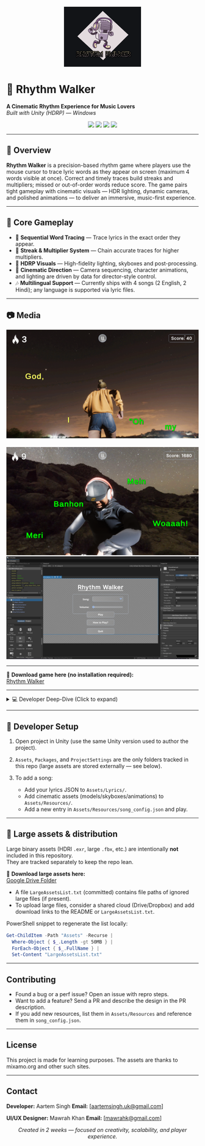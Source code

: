 <p align="center">
  <img src="Screenshots\Rhythm Walker.png" alt="Rhythm Walker Banner" width="40%"/>
</p>

# 🎵 Rhythm Walker

**A Cinematic Rhythm Experience for Music Lovers**  
*Built with Unity (HDRP) — Windows*

<p align="center">
  <img src="https://img.shields.io/badge/Engine-Unity%202022+-black?style=for-the-badge&logo=unity" />
  <img src="https://img.shields.io/badge/Language-C%23-239120?style=for-the-badge&logo=c-sharp" />
  <img src="https://img.shields.io/badge/Render%20Pipeline-HDRP-blueviolet?style=for-the-badge" />
  <img src="https://img.shields.io/badge/Platform-Windows-blue?style=for-the-badge&logo=windows" />
</p>

---

## 🌟 Overview

**Rhythm Walker** is a precision-based rhythm game where players use the mouse cursor to trace lyric words as they appear on screen (maximum 4 words visible at once). Correct and timely traces build streaks and multipliers; missed or out-of-order words reduce score. The game pairs tight gameplay with cinematic visuals — HDR lighting, dynamic cameras, and polished animations — to deliver an immersive, music-first experience.

---

## 🎯 Core Gameplay

* 🎼 **Sequential Word Tracing** — Trace lyrics in the exact order they appear.
* 🔁 **Streak & Multiplier System** — Chain accurate traces for higher multipliers.
* 🌌 **HDRP Visuals** — High-fidelity lighting, skyboxes and post-processing.
* 🎥 **Cinematic Direction** — Camera sequencing, character animations, and lighting are driven by data for director-style control.
* 🎶 **Multilingual Support** — Currently ships with 4 songs (2 English, 2 Hindi); any language is supported via lyric files.

---

## 📷 Media

<img src="Screenshots\Screenshot 2025-08-12 232439.png" style="margin-bottom:20px;" />

<img src="Screenshots\Screenshot 2025-08-12 232715.png" />

<img src="Screenshots\UI document.png" />

---

🔗 **Download game here (no installation required):**  
[Rhythm Walker](https://drive.google.com/drive/folders/1OwLvg9mxTJXdrwrYK3afky1fEwYeEtXs?usp=sharing)

---

<details>
<summary>💻 Developer Deep-Dive (Click to expand)</summary>

### 🛠 Technical Highlights

* **Engine:** Unity (HDRP)
* **Platform:** Windows
* **Key scripts:** `SequenceController.cs`, lyric & song loaders, tracing detection
* **Design goal:** Scalability & replicability — level creation is data-driven, non-programmers can author content.

---

### 🔁 Content Pipeline (Add songs / levels without code)

Rhythm Walker separates *content* from *code* so creators can design levels purely by editing JSON and adding assets to `Assets/Resources`.

#### 1) Lyrics files — `Assets/Lyrics`

Lyrics are time-coded JSON arrays. Each object defines the window when a word appears.

```json
[
  { "start": "00:00:17.89", "end": "00:00:18.36", "text": "Arms" },
  { "start": "00:00:18.36", "end": "00:00:18.83", "text": "around" },
  { "start": "00:00:18.83", "end": "00:00:19.30", "text": "you" }
]
```

* **Creation:** Manually authoring JSON or converting `.lrc` files works.
* **Behavior:** Words are spawned at their `start` time and removed at `end` (or when traced). Order is enforced — untraced earlier words count as missed.

---

#### 2) Song configuration — `Assets/Resources/song_config.json`

This is the director’s control file. It maps cinematic assets and timing to a song and drives `SequenceController.cs`.

Example entry:

```json
{
  "title": "bbno$, y2k - lalala",
  "playerModelName": "MainCharacter",
  "skyCubemapNames": ["AmbienceExposure4k", "UnearthlyRed4k", "PlanetaryEarth4k", "sandsloot_4k"],
  "cameraPositions": [ { "x": 0, "y": 0, "z": -2 }, { "x": 0, "y": 0, "z": -4 }, { "x": 100, "y": 0, "z": 0 }, { "x": 0, "y": 0, "z": -4 } ],
  "rotateSpeed": [0, 0, 0, 0],
  "fadeDuration": [2, 2, 2, 2],
  "followDistances": [1.5, 1.5, 3.0, 1.5],
  "followHeights": [-1, -1, 1, -1],
  "transitionDurations": [7, 26, 71, 0],
  "animationClipNames": ["idle", "walk", "fall", "run"],
  "sunWorldPositions": [ { "x": 0, "y": 1, "z": -9 }, { "x": 0, "y": 1, "z": -9 }, { "x": 0, "y": 1, "z": -9 }, { "x": 0, "y": 1, "z": -9 } ],
  "attachSunToCamera": [false, false, false, false]
}
```

* **What creators can change:** scenes, camera paths, transition times, character model, animations, skyboxes, sun & lighting, and more.
* **Where assets live:** Place models, animation clips, and skybox cubemaps inside `Assets/Resources` and reference them by name in the JSON.

---

### ⚙️ Extending & Customizing

* Add songs by creating a new lyrics JSON and an entry in `song_config.json`.
* Small behavior changes and new features belong in `SequenceController.cs` and are intentionally modular.
* Want runtime editors for non‑coders? The data-driven approach makes building an in‑editor tool straightforward.

</details>

---

## 🔧 Developer Setup

1. Open project in Unity (use the same Unity version used to author the project).
2. `Assets`, `Packages`, and `ProjectSettings` are the only folders tracked in this repo (large assets are stored externally — see below).
3. To add a song:

   * Add your lyrics JSON to `Assets/Lyrics/`.
   * Add cinematic assets (models/skyboxes/animations) to `Assets/Resources/`.
   * Add a new entry in `Assets/Resources/song_config.json` and play.

---

## 📁 Large assets & distribution

Large binary assets (HDRI `.exr`, large `.fbx`, etc.) are intentionally **not** included in this repository.  
They are tracked separately to keep the repo lean.

🔗 **Download large assets here:**  
[Google Drive Folder](https://drive.google.com/drive/folders/13LYy_GsfUvvhqOO5RsRfmaZX8dFb_t0x?usp=sharing)


* A file `LargeAssetsList.txt` (committed) contains file paths of ignored large files (if present).
* To upload large files, consider a shared cloud (Drive/Dropbox) and add download links to the README or `LargeAssetsList.txt`.

PowerShell snippet to regenerate the list locally:

```powershell
Get-ChildItem -Path "Assets" -Recurse |
  Where-Object { $_.Length -gt 50MB } |
  ForEach-Object { $_.FullName } |
  Set-Content "LargeAssetsList.txt"
```

---

## Contributing

* Found a bug or a perf issue? Open an issue with repro steps.
* Want to add a feature? Send a PR and describe the design in the PR description.
* If you add new resources, list them in `Assets/Resources` and reference them in `song_config.json`.

---

## License

This project is made for learning purposes. The assets are thanks to mixamo.org and other such sites.

---

## Contact

**Developer:** Aartem Singh
**Email:** \[[aartemsingh.uk@gmail.com](mailto:aartemsingh.uk@gmail.com)]

**UI/UX Designer:** Mawrah Khan
**Email:** \[[mawrahk@gmail.com](mailto:mawrahk@gmail.com)]

<p align="center">
  <i>Created in 2 weeks — focused on creativity, scalability, and player experience.</i>
</p>
